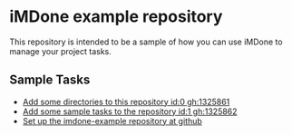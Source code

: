iMDone example repository
====
This repository is intended to be a sample of how you can use iMDone to manage your project tasks.

Sample Tasks
----
- [Add some directories to this repository id:0 gh:1325861](#TODO:0)
- [Add some sample tasks to the repository id:1 gh:1325862](#TODO:30)
- [Set up the imdone-example repository at github](#DONE:0)

